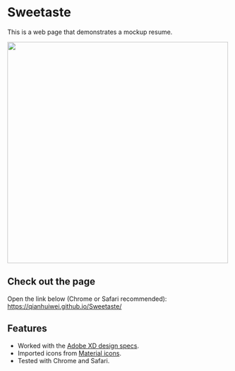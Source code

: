 # Sweetaste

This is a web page that demonstrates a mockup resume.  

<img src="https://github.com/qianhuiwei/Sweetaste/blob/main/pageDemo.png" width="500"/>

## Check out the page
Open the link below (Chrome or Safari recommended):  
https://qianhuiwei.github.io/Sweetaste/


## Features
* Worked with the [Adobe XD design specs](https://xd.adobe.com/spec/934efdb7-a7e4-47d5-572e-efece0914f62-e57f/screen/9ba8ec87-c41b-474f-b92b-d2bb2fc7f922/specs/?fbclid=IwAR15fy4gQca7ZDUNrLwshygmfRsPpVtKRXW-ogWntmWT5WHXRzZ10ZG3Heg).
* Imported icons from [Material icons](https://material.io/tools/icons/).
* Tested with Chrome and Safari.
